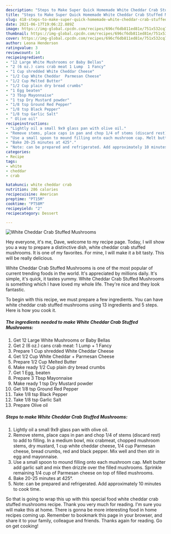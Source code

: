 ```yaml
---
description: "Steps to Make Super Quick Homemade White Cheddar Crab Stuffed Mushrooms"
title: "Steps to Make Super Quick Homemade White Cheddar Crab Stuffed Mushrooms"
slug: 418-steps-to-make-super-quick-homemade-white-cheddar-crab-stuffed-mushrooms
date: 2021-06-17T19:06:22.889Z
image: https://img-global.cpcdn.com/recipes/696cf6db811ed81e/751x532cq70/white-cheddar-crab-stuffed-mushrooms-recipe-main-photo.jpg
thumbnail: https://img-global.cpcdn.com/recipes/696cf6db811ed81e/751x532cq70/white-cheddar-crab-stuffed-mushrooms-recipe-main-photo.jpg
cover: https://img-global.cpcdn.com/recipes/696cf6db811ed81e/751x532cq70/white-cheddar-crab-stuffed-mushrooms-recipe-main-photo.jpg
author: Leona Henderson
ratingvalue: 3
reviewcount: 14
recipeingredient:
- "12 Large White Mushrooms or Baby Bellas"
- "2 (6 oz.) cans crab meat 1 Lump  1 Fancy"
- "1 Cup shredded White Cheddar Cheese"
- "1/2 Cup White Cheddar  Parmesan Cheese"
- "1/2 Cup Melted Butter"
- "1/2 Cup plain dry bread crumbs"
- "1 Egg beaten"
- "3 Tbsp Mayonnaise"
- "1 tsp Dry Mustard powder"
- "1/8 tsp Ground Red Pepper"
- "1/8 tsp Black Pepper"
- "1/8 tsp Garlic Salt"
- " Olive oil"
recipeinstructions:
- "Lightly oil a small 9x9 glass pan with olive oil."
- "Remove stems, place caps in pan and chop 1/4 of stems (discard rest) to add to filling. In a medium bowl, mix crabmeat, chopped mushroom stems, dry mustard, 1 cup white cheddar cheese, 1/4 cup Parmesan cheese, bread crumbs, red and black pepper. Mix well and then stir in egg and mayonnaise."
- "Use a small spoon to mound filling onto each mushroom cap. Melt butter add garlic salt and mix then drizzle over the filled mushrooms. Sprinkle remaining 1/4 cup of Parmesan cheese on top of filled mushrooms."
- "Bake 20-25 minutes at 425°."
- "Note: can be prepared and refrigerated. Add approximately 10 minutes to cook time."
categories:
- Recipe
tags:
- white
- cheddar
- crab

katakunci: white cheddar crab 
nutrition: 286 calories
recipecuisine: American
preptime: "PT15M"
cooktime: "PT58M"
recipeyield: "2"
recipecategory: Dessert

---
```



![White Cheddar Crab Stuffed Mushrooms](https://img-global.cpcdn.com/recipes/696cf6db811ed81e/751x532cq70/white-cheddar-crab-stuffed-mushrooms-recipe-main-photo.jpg)

Hey everyone, it's me, Dave, welcome to my recipe page. Today, I will show you a way to prepare a distinctive dish, white cheddar crab stuffed mushrooms. It is one of my favorites. For mine, I will make it a bit tasty. This will be really delicious.

White Cheddar Crab Stuffed Mushrooms is one of the most popular of current trending foods in the world. It's appreciated by millions daily. It's simple, it's quick, it tastes yummy. White Cheddar Crab Stuffed Mushrooms is something which I have loved my whole life. They're nice and they look fantastic.




To begin with this recipe, we must prepare a few ingredients. You can have white cheddar crab stuffed mushrooms using 13 ingredients and 5 steps. Here is how you cook it.

<!--inarticleads1-->

##### The ingredients needed to make White Cheddar Crab Stuffed Mushrooms:

1. Get 12 Large White Mushrooms or Baby Bellas
1. Get 2 (6 oz.) cans crab meat: 1 Lump + 1 Fancy
1. Prepare 1 Cup shredded White Cheddar Cheese
1. Get 1/2 Cup White Cheddar + Parmesan Cheese
1. Prepare 1/2 Cup Melted Butter
1. Make ready 1/2 Cup plain dry bread crumbs
1. Get 1 Egg, beaten
1. Prepare 3 Tbsp Mayonnaise
1. Make ready 1 tsp Dry Mustard powder
1. Get 1/8 tsp Ground Red Pepper
1. Take 1/8 tsp Black Pepper
1. Take 1/8 tsp Garlic Salt
1. Prepare  Olive oil




<!--inarticleads2-->

##### Steps to make White Cheddar Crab Stuffed Mushrooms:

1. Lightly oil a small 9x9 glass pan with olive oil.
1. Remove stems, place caps in pan and chop 1/4 of stems (discard rest) to add to filling. In a medium bowl, mix crabmeat, chopped mushroom stems, dry mustard, 1 cup white cheddar cheese, 1/4 cup Parmesan cheese, bread crumbs, red and black pepper. Mix well and then stir in egg and mayonnaise.
1. Use a small spoon to mound filling onto each mushroom cap. Melt butter add garlic salt and mix then drizzle over the filled mushrooms. Sprinkle remaining 1/4 cup of Parmesan cheese on top of filled mushrooms.
1. Bake 20-25 minutes at 425°.
1. Note: can be prepared and refrigerated. Add approximately 10 minutes to cook time.




So that is going to wrap this up with this special food white cheddar crab stuffed mushrooms recipe. Thank you very much for reading. I'm sure you will make this at home. There is gonna be more interesting food in home recipes coming up. Remember to bookmark this page in your browser, and share it to your family, colleague and friends. Thanks again for reading. Go on get cooking!
